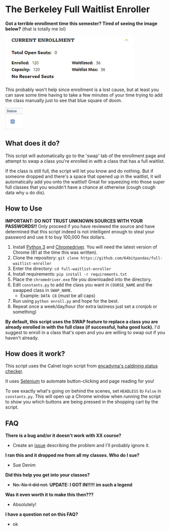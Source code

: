 # The Berkeley Full Waitlist Enroller

**Got a terrible enrollment time this semester? Tired of seeing the image below?**
(that is totally me lol)

![waitlist full noo](img/full.png)

This probably won't help since enrollment is a lost cause, but at least you can save some time having to take a few minutes of your time trying to add the class manually just to see that blue square of doom.

![blue square](img/bluesquare.png)

## What does it do?

This script will automatically go to the 'swap' tab of the enrollment page and attempt to swap a class you're enrolled in with a class that has a full waitlist.

If the class is still full, the script will let you know and do nothing. But if someone dropped and there's a space that opened up in the waitlist, it will automatically add you onto the waitlist! Great for squeezing into those super full classes that you wouldn't have a chance at otherwise (cough cough data why u do dis).

## How to Use

**IMPORTANT: DO NOT TRUST UNKNOWN SOURCES WITH YOUR PASSWORDS!!** Only proceed if you have reviewed the source and have determined that this script indeed is not intelligent enough to steal your password and use it to buy 100,000 flex dollars.

1. Install [Python 3](https://www.python.org/downloads/) and [Chromedriver](https://chromedriver.chromium.org/downloads). You will need the latest version of Chrome (81 at the time this was written).
2. Clone the repository: `git clone https://github.com/64bitpandas/full-waitlist-enroller`
3. Enter the directory: `cd full-waitlist-enroller`
4. Install requirements: `pip install -r requirements.txt`
5. Place the `chromedriver.exe` file you downloaded into the directory.
5. Edit `constants.py` to add the class you want in `COURSE_NAME` and the swapped class in `SWAP_NAME`.
    - Example: `DATA C8` (must be all caps)
5. Run using `python enroll.py` and hope for the best.
6. Repeat once a week/day/hour (for extra laziness just set a cronjob or something)


**By default, this script uses the SWAP feature to replace a class you are already enrolled in with the full class (if successful, haha good luck).** I'd suggest to enroll in a class that's open and you are willing to swap out if you haven't already.

## How does it work?

This script uses the Calnet login script from [encadyma's caldining status checker](https://github.com/encadyma/dining_pts).

It uses [Selenium](https://www.selenium.dev/) to automate button-clicking and page reading for you!

To see exactly what's going on behind the scenes, set `HEADLESS` to `False` in `constants.py`. This will open up a Chrome window when running the script to show you which buttons are being pressed in the shopping cart by the script.

<!-- Insert more description -->

## FAQ

**There is a bug and/or it doesn't work with XX course?**
 - Create an [issue](https://github.com/64bitpandas/full-waitlist-enroller/issues) describing the problem and I'll probably ignore it.

**I ran this and it dropped me from all my classes. Who do I sue?**
 - Sue Denim

**Did this help you get into your classes?**
 - ~~No. No it did not.~~ **UPDATE: I GOT IN!!!!! im such a legend**

**Was it even worth it to make this then???**
 - Absolutely!

**I have a question not on this FAQ?**
 - ok
